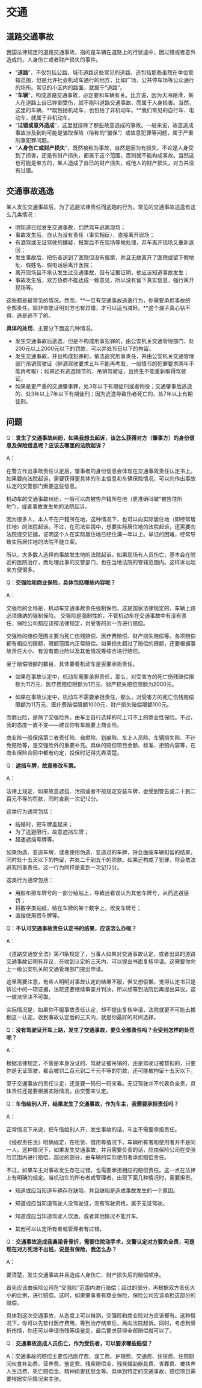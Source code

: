 # 交通

## 道路交通事故

我国法律规定的道路交通事故，指的是车辆在道路上的行驶途中，因过错或者意外造成的，人身伤亡或者财产损失的事件。

- “**道路**”，不仅包括公路、城市道路这些常见的道路，还包括那些虽然在单位管辖范围，但是允许社会机动车通行的地方，比如广场、公共停车场等公众通行的场所。常见的小区内的路面，就属于“道路”。
- “**车辆**”，构成道路交通事故，必定要和车辆有关。比方说，因为天冷路滑，某人在道路上自已摔倒受伤，就不能叫道路交通事故，而属于人身损害。当然，这里的车辆，**既包括机动车，也包括了非机动车。**我们常见的自行车、电动车，就属于非机动车。
- “**过错或意外造成**”，这里就排除了那些故意造成的事故。一般来说，故意造成事故涉及到的可能是骗取保险（俗称的“骗保”）或故意犯罪等问题，属于严重刑事犯罪问题。
- “**人身伤亡或财产损失**”，既然被称为事故，自然是因为有损失，不论是人身受到了损害，还是有财产损失，都属于这个范围，否则就不能构成事故。当然这也可能是单方的，某人造成了自已的财产损失，或他人的财产损失，对方并没有过错。



## 交通事故逃逸

某人发生交通事故后，为了逃避法律责任而逃跑的行为。常见的交通事故逃逸有这么几类情况：  

- 明知道已经发生交通事故，仍然驾车逃离现场； 
-  事故发生后，自认为没有责任（事实相反），直接离开现场；  
- 有酒驾或无证驾驶的嫌疑，报案后不在现场等候处理，弃车离开现场又重新返回；  
- 发生事故后，把伤者送到了医院但没有报案，并且无故离开了医院或留下假地址、假姓名、假电话后离开医院； 
-  离开现场且不承认发生过交通事故，但有证据证明，他应该知道事故发生；  
- 事故发生后，双方协商不能达成一致意见，所以没有留下真实信息，强行离开现场等。

这些都是最常见的情况。然而，**一旦有交通事故逃逸行为，你需要承担事故的全部责任，除非你能证明对方也有过错，才可以适当减轻。**这个漏子真心钻不得，逃是逃不了的。



**具体的处罚**，主要分下面这几种情况。

- 发生交通事故后逃逸，但是不构成刑事犯罪的，由公安机关交通管理部门，处200元以上2000元以下的罚款，可以并处15日以下的拘留。
- 发生交通事故，并且构成犯罪的，依法追究刑事责任，并由公安机关交通管理部门吊销驾驶证（醉酒驾驶要求五年不能再考取，一般情节的犯罪要求两年不能再考取）；如果还有逃逸情节的，吊销驾驶证，且终生不能重新取得驾驶证。
- 如果是更严重的交通肇事罪，处3年以下有期徒刑或者拘役；交通肇事后逃逸的，处3年以上7年以下有期徒刑；因为逃逸导致伤者死亡的，处7年以上有期徒刑。



## 问题

Q：**发生了交通事故纠纷，如果我想去起诉，该怎么获得对方（肇事方）的身份信息及保险信息呢？应该去哪里的法院起诉？**

A：

在警方作出事故责任认定后，肇事者的身份信息会体现在交通事故责任认定书上。如果要向法院起诉，需要获得更具体的车主信息和车辆保险情况，可以向作出事故认定的交警部门索要这些信息。

 机动车的交通事故纠纷，一般可以向被告户籍所在地（更准确叫做“被告住所地”），或者事故发生地的法院起诉。

因为很多人，本人不在户籍所在地，这种情况下，也可以向实际居住地（即经常居住地）的法院起诉。不过，在司法实践中，想要实际居住地的法院起诉，还需要向法院提交证据，证明这个人在实际居住地已经住满一年以上。举证的困难，经常导致实际居住地的法院不能立案。

所以，大多数人选择向事故发生地的法院起诉。如果现场有人员伤亡，基本会在附近的医院治疗，而处理此事的交警部门，也在当地法院的管辖范围内。这样诉讼起来方便很多。



Q：**交强险和商业保险，具体包括哪些内容呢？**

A：

交强险的全称是，机动车交通事故责任强制保险。这是国家法律规定的，车辆上路必须缴纳的强制保险。
 交强险是强制性的，不管机动车在交通事故中有没有责任，保险公司都应该按法律规定，对受害的另一方进行赔偿。

交强险的赔偿范围主要为死亡伤残赔偿、医疗费赔偿、财产损失赔偿等。各项赔偿都有相应的限额，限额范围内正常赔偿。如果损失超过了赔偿的限额，还要根据事故责任大小、有没有商业险以及其他情况等综合进行赔偿。

至于赔偿限额的数目，具体要看机动车是否要承担责任。

- 如果在事故认定中，机动车需要承担责任，那么，对受害方的死亡伤残赔偿限额为11万元、医疗费赔偿限额为1万元、财产损失赔偿限额为2000元。

- 如果在事故认定中，机动车不需要承担责任，那么，对受害方的死亡伤残赔偿限额为11万元、医疗费赔偿限额1000元、财产损失赔偿限额100元。

而商业险，是除了交强险外，由车主自行选择的可上可不上的商业性保险。不过，我的态度一直不变——建议你有车就要上商业险。

商业险一般保括第三者责任险、自燃险、划痕险、车上人员险、车辆损失险、不计免赔险等，是交强险外的重要补充。具体的赔偿项目金额、标准、拒赔内容等，在商业保险合同中都有约定，投保时记得先弄清楚。



Q：**遮挡车牌，故意修改车票。**

A：

法律上规定，如果故意遮挡、污损或者不按规定安装车牌，会受到警告或二十到二百元不等的罚款，同时查到一次记12分。

这类行为通常包括：  

- 结婚时，把车牌盖起来；  
- 为了逃避限行，故意遮挡车牌；  
- 超速遮挡号牌等。


如果伪造、变造车牌，或者使用伪造、变造过的车牌，将会面临车辆扣留的结果，同时处十五天以下的拘留，并处二千到五千的罚款。如果还构成了犯罪，将会依法追究刑事责任。这一行为同样是查到一次记12分。

这类行为通常包括：  

- 用胶布把车牌号的一部分给贴上，导致远看误认为其他车牌号，从而逃避惩罚； 
-  将数字类贴纸，贴在车牌的某个数字上，改变车牌号；  
- 直接使用假车牌等。





Q：**不认可交通事故责任认定书的结果，应该怎么办呢？**

A：

《道路交通安全法》第71条规定了，当事人如果对交通事故认定，或者出具的道路交通事故证明有异议，在收到认定的三天内，可以提出书面复核申请。这需要你向上一级公安机关的交通管理部门提出申请。

这里需要注意，有些人明明对事故认定的结果不服，但又想偷懒，觉得认定书只是诉讼中的一项证据，法院还要继续审查并判决，所以想等到法院后再提出异议。这一做法坚决不可取。

实际情况是，如果你不服事故责任认定，却不提出复核申请，法院就更不可能去推翻这一认定。收到事故认定后的三天内，就是你最好的时间选择。



Q：**没有驾驶证开车上路，发生了交通事故，要负全部责任吗？会受到怎样的处罚呢？**

A：

根据法律规定，不管是本身没证的、驾驶证被吊销的，还是驾驶证被暂扣的，只要你是无证驾驶，都会被罚二百元到二千元不等的罚款，还可能被拘留十五天以下。

至于交通事故的责任认定，还是要一码归一码来看。无证驾驶并不代表负全责，具体责任还是要根据实际情况，由交警来认定。



Q：**车借给别人开，结果发生了交通事故，作为车主，我需要承担责任吗？**

A：

正常情况下来说，把车借给别人开，发生事故的话，车主不需要承担责任。

《侵权责任法》明确规定，在租赁、借用等情况下，车辆所有者和使用者并不是同一人。这种情况下，如果发生交通事故，并且需要负责的话，应由保险公司在交强险范围内进行赔偿。超过的部分，由车辆的实际使用者承担赔偿责任。

不过，如果车主对事故发生存在过错，也需要承担相应的赔偿责任。这一点在法律上有明确的规定。当机动车的所有者或管理者，出现下面几种情况时，需要担责。

- 知道或应当知道车辆存在缺陷，并且缺陷是造成事故发生的一个原因。

- 知道或应当知道驾驶人没驾驶证，没有驾驶资格，属于无证驾驶。

- 知道或应当知道驾驶人饮酒，或者其他情况不能开车。

- 其他可以认定所有者或管理者有过错。



Q：**交通事故造成我鼻梁骨骨折，需要住院动手术，交警认定对方要负全责，可是现在对方死活不出钱，说是有保险，我怎么办？**

A：

要清楚，发生交通事故并且造成人身伤亡、财产损失后的赔偿顺序。

首先应该由保险公司在“交强险”范围内进行赔偿；超过的部分，再根据双方责任大小的比例，进行赔偿。这时，如果肇事者有商业保险，保险公司应该承担这部分的赔偿。

具体到这次交通事故，从态度上可以推测，交强险和商业险对方应该都有。这种情况下，你可以先垫付医疗费用，等到治疗结束后，再向法院起诉。同时，考虑到骨折伤情，你还可以申请伤残等级鉴定，最后要求获得全部赔偿就可以了。



Q：**交通事故造成人员伤亡，作为受伤者，可以要求哪些赔偿？**

A：交通事故的赔偿主要包括医疗费、误工费、护理费、交通费、住宿费、住院期间伙食补助费、营养费、鉴定费、残疾赔偿金、残疾辅助器具费、丧葬费、被扶养人生活费、死亡赔偿金、精神损害抚慰金等。具体到特定的交通事故，赔偿项目需要根据实际情况来主张。

